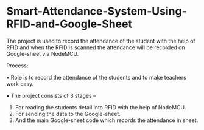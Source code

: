 # Smart-Attendance-System-Using-RFID-and-Google-Sheet

The project is used to record the attendance of the student with the help of RFID and when the RFID is scanned the attendance will be recorded on Google-sheet via NodeMCU.

Process:

• Role is to record the attendance of the students and to make teachers work easy.

• The project consists of 3 stages –

1.	For reading the students detail into RFID with the help of NodeMCU.
2.	For sending the data to the Google-sheet.
3.	And the main Google-sheet code which records the attendance in sheet.
